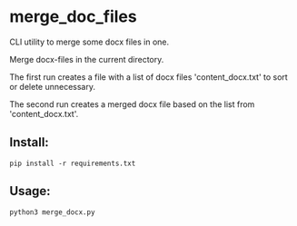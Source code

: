 # merge_doc_files
CLI utility to merge some docx files in one.

Merge docx-files in the current directory.

The first run creates a file with a list of docx files 'content_docx.txt' to sort or delete unnecessary.

The second run creates a merged docx file based on the list from  'content_docx.txt'.

## Install:
```
pip install -r requirements.txt
```

## Usage:
```
python3 merge_docx.py
```
